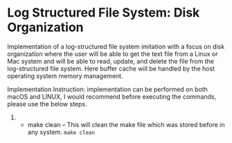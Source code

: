 # Log Structured File System: Disk Organization
Implementation of a log-structured file system imitation with a focus on disk organization where the user will be able to get the text file from a Linux or Mac system and will be able to read, update, and delete the file from the log-structured file system. Here buffer cache will be handled by the host operating system memory management.

Implementation Instruction: 
implementation can be performed on both macOS and LINUX, I would recommend before executing the commands, please use the below steps.

1. - make clean – This will clean the make file which was stored before in any system.
`make clean`
